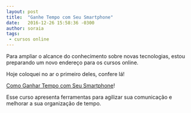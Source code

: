 ```yaml
---
layout: post
title:  "Ganhe Tempo com Seu Smartphone"
date:   2016-12-26 15:58:36 -0300
author: soraia
tags: 
 - cursos online
---
```


Para ampliar o alcance do conhecimento sobre novas tecnologias, estou preparando um novo endereço para os cursos online.

Hoje coloquei no ar o primeiro deles, confere lá!

[Como Ganhar Tempo com Seu Smartphone](https://academia-inovadores.appspot.com/ganhartempo_smartphone)!

Esse curso apresenta ferramentas para agilizar sua comunicação e melhorar a sua organização de tempo. 